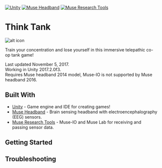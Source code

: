 [![Unity](https://img.shields.io/badge/OpenCV-3.0.0-red.svg)](https://opencv.org/releases.html)
[![Muse Headband](https://img.shields.io/badge/Android%20Studio-3.0.0-brightgreen.svg)](https://developer.android.com/studio/index.html)
[![Muse Research Tools](https://img.shields.io/badge/API-21+-green.svg)](https://developer.android.com/about/versions/android-5.0.html)

# Think Tank

![alt icon]()

Train your concentration and lose yourself in this immersive telepathic co-op tank game!
<br>

Last updated November 5, 2017. <br>
Working in Unity 2017.2.0f3. <br>
Requires Muse headband 2014 model, Muse-IO is not supported by Muse headband 2016. <br>

## Built With

* [Unity](https://unity3d.com/) - Game engine and IDE for creating games!
* [Muse Headband](http://www.choosemuse.com/) - Brain sensing headband with electroencephalography (EEG) sensors.
* [Muse Research Tools](http://developer.choosemuse.com/research-tools) - Muse-IO and Muse Lab for receiving and passing sensor data.

## Getting Started



## Troubleshooting


